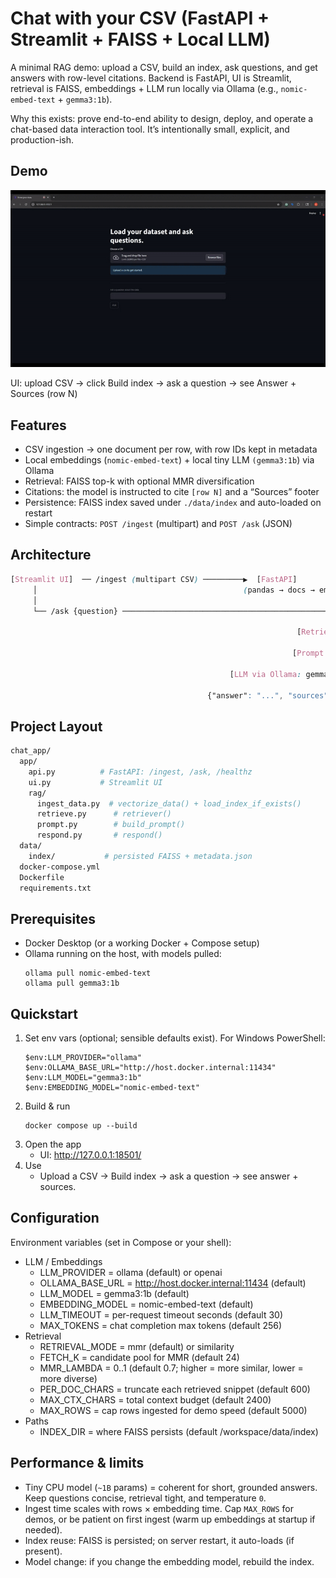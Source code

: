 # Chat with your CSV (FastAPI + Streamlit + FAISS + Local LLM)

A minimal RAG demo: upload a CSV, build an index, ask questions, and get answers with row-level citations.
Backend is FastAPI, UI is Streamlit, retrieval is FAISS, embeddings + LLM run locally via Ollama (e.g., `nomic-embed-text` + `gemma3:1b`).

Why this exists: prove end-to-end ability to design, deploy, and operate a chat-based data interaction tool. It’s intentionally small, explicit, and production-ish.

## Demo
![Watch the demo:](artifacts/chat_app_demo.gif)

UI: upload CSV → click Build index → ask a question → see Answer + Sources (row N)

## Features
- CSV ingestion → one document per row, with row IDs kept in metadata
- Local embeddings (`nomic-embed-text`) + local tiny LLM `(gemma3:1b`) via Ollama
- Retrieval: FAISS top-k with optional MMR diversification
- Citations: the model is instructed to cite `[row N]` and a “Sources” footer
- Persistence: FAISS index saved under `./data/index` and auto-loaded on restart
- Simple contracts: `POST /ingest` (multipart) and `POST /ask` (JSON)

## Architecture
```css
[Streamlit UI]  ── /ingest (multipart CSV) ─────────▶  [FastAPI]
     │                                              (pandas → docs → embeddings → FAISS)
     │                                                                       │
     └── /ask {question} ────────────────────────────────────────────────────┘
                                                                          ▼
                                                                [Retriever: FAISS]
                                                                          ▼
                                                               [Prompt Builder]
                                                                          ▼
                                                 [LLM via Ollama: gemma3:1b (chat)]
                                                                          ▼
                                            {"answer": "...", "sources": [row ids]} → UI
```

## Project Layout
```bash
chat_app/
  app/
    api.py          # FastAPI: /ingest, /ask, /healthz
    ui.py           # Streamlit UI
    rag/
      ingest_data.py  # vectorize_data() + load_index_if_exists()
      retrieve.py      # retriever()
      prompt.py        # build_prompt()
      respond.py       # respond()
  data/
    index/           # persisted FAISS + metadata.json
  docker-compose.yml
  Dockerfile
  requirements.txt
```

## Prerequisites
- Docker Desktop (or a working Docker + Compose setup)
- Ollama running on the host, with models pulled:
    ```
    ollama pull nomic-embed-text
    ollama pull gemma3:1b
    ```

## Quickstart
1. Set env vars (optional; sensible defaults exist). For Windows PowerShell:
    ```
    $env:LLM_PROVIDER="ollama"
    $env:OLLAMA_BASE_URL="http://host.docker.internal:11434"
    $env:LLM_MODEL="gemma3:1b"
    $env:EMBEDDING_MODEL="nomic-embed-text"
    ```
2. Build & run
    ```
    docker compose up --build
    ```
3. Open the app
    - UI: http://127.0.0.1:18501/
4. Use
    - Upload a CSV → Build index → ask a question → see answer + sources.

## Configuration
Environment variables (set in Compose or your shell):
- LLM / Embeddings
    - LLM_PROVIDER = ollama (default) or openai
    - OLLAMA_BASE_URL = http://host.docker.internal:11434 (default)
    - LLM_MODEL = gemma3:1b (default)
    - EMBEDDING_MODEL = nomic-embed-text (default)
    - LLM_TIMEOUT = per-request timeout seconds (default 30)
    - MAX_TOKENS = chat completion max tokens (default 256)
- Retrieval
    - RETRIEVAL_MODE = mmr (default) or similarity
    - FETCH_K = candidate pool for MMR (default 24)
    - MMR_LAMBDA = 0..1 (default 0.7; higher = more similar, lower = more diverse)
    - PER_DOC_CHARS = truncate each retrieved snippet (default 600)
    - MAX_CTX_CHARS = total context budget (default 2400)
    - MAX_ROWS = cap rows ingested for demo speed (default 5000)
- Paths
    - INDEX_DIR = where FAISS persists (default /workspace/data/index)

## Performance & limits
- Tiny CPU model (`~1B` params) = coherent for short, grounded answers. Keep questions concise, retrieval tight, and temperature `0`.
- Ingest time scales with rows × embedding time. Cap `MAX_ROWS` for demos, or be patient on first ingest (warm up embeddings at startup if needed).
- Index reuse: FAISS is persisted; on server restart, it auto-loads (if present).
- Model change: if you change the embedding model, rebuild the index.